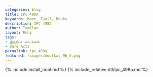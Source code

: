 ```yaml
---  
categories: blog  
title: IPC 498A
keywords: More, Tamil, Books  
description: IPC 498A
author: Tamilan  
layout: Ruby  
tags:     
- இந்தியச் சட்டங்கள்
- Bare Acts
permalink: ipc_498a  
featured: /images/noolkal_96_6.png  
---  
```

{% include install_nool.md %} 
{% include_relative dtl/ipc_498a.md %} 
